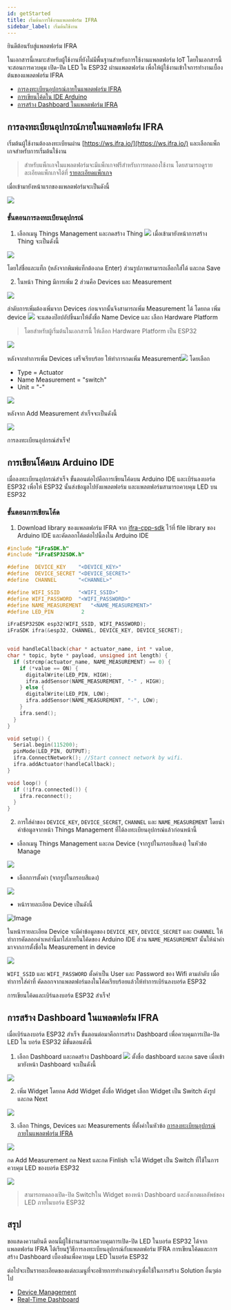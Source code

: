 ```yaml
---
id: getStarted
title: เริ่มต้นการใช้งานแพลตฟอร์ม IFRA 
sidebar_label: เริ่มต้นใช้งาน
---
```


ยินดีต้อนรับสู่แพลตฟอร์ม IFRA 


ในเอกสารนี้เหมาะสำหรับผู้ใช้งานที่ยังไม่มีพื้นฐานสำหรับการใช้งานแพลตฟอร์ม IoT โดยในเอกสารนี้จะสอนการควบคุม เปิด-ปิด LED ใน ESP32 ผ่านแพลตฟอร์ม เพื่อให้ผู้ใช้งานเข้าใจการทำงานเบื้องต้นของแพลตฟอร์ม IFRA 

* [การลงทะเบียนอุปกรณ์ภายในแพลตฟอร์ม IFRA](#การลงทะเบียนอุปกรณ์ภายในแพลตฟอร์ม-ifra)
* [การเขียนโค้ดใน IDE Arduino](#การเขียนโค้ดบน-arduino-ide)
* [การสร้าง Dashboard ในแพลตฟอร์ม IFRA](#การสร้าง-dashboard-ในแพลตฟอร์ม-ifra)


## การลงทะเบียนอุปกรณ์ภายในแพลตฟอร์ม IFRA   

เริ่มต้นผู้ใช้งานต้องลงทะเบียนผ่าน [https://ws.ifra.io/](https://ws.ifra.io/) และเลือกแพ็กเกจสำหรับการเริ่มต้นใช้งาน 
> สำหรับแพ็กเกจในแพลตฟอร์มจะมีแพ็กเกจฟรีสำหรับการทดลองใช้งาน โดยสามารถดูรายละเอียดแพ็กเกจได้ที่    [รายละเอียดแพ็กเกจ](https://ws.ifra.io/plans)

เมื่อเข้ามายังหน้าแรกของแพลตฟอร์มจะเป็นดังนี้
<p class="frame">
<img src="/img/dashboard_home.png">
</p>


### ขั้นตอนการลงทะเบียนอุปกรณ์ 
1. เลือกเมนู Things Management และกดสร้าง Thing <img src="/img/thing.png" class="imp-in-p"> 
 เมื่อเข้ามายังหน้าการสร้าง Thing จะเป็นดังนี้ 
<p class="frame">
<img src="/img/thing_home.png">
</p>

โดยใส่ชื่อและแท็ก (หลังจากพิมพ์แท็กต้องกด Enter) ส่วนรูปภาพสามารถเลือกใส่ได้ และกด Save

2. ในหน้า Thing มีการเพิ่ม 2 ส่วนคือ Devices และ Measurement 
<p class="frame">
<img src="/img/thing_home_add.png">
</p>

ลำดับการเพิ่มต้องเพิ่มจาก Devices ก่อนจากนั้นจึงสามารถเพิ่ม Measurement ได้ โดยกด เพิ่ม device <img src="/img/add_device.png" class="imp-in-p">  จะแสดงป๊อปอัปขึ้นมาให้ตั้งชื่อ Name Device และ เลือก Hardware Platform 
> โดยสำหรับผู้เริ่มต้นในเอกสารนี้ ให้เลือก Hardware Platform เป็น ESP32 

<p class="frame">
<img src="/img/add_device_popup.png">
</p>

หลังจากทำการเพิ่ม Devices เสร็จเรียบร้อย ให้ทำการกดเพิ่ม Measurement<img src="/img/add_Measurement.png" class="imp-in-p">
โดยเลือก 
* Type = Actuator 
* Name Measurement = "switch" 
* Unit = "-" 

<p class="frame">
<img src="/img/add_Measurement_popup.png">
</p>


หลังจาก Add Measurement สำเร็จจะเป็นดังนี้

<p class="frame">
<img src="/img/thing_success.png">
</p>

การลงทะเบียนอุปกรณ์สำเร็จ!

## การเขียนโค้ดบน Arduino IDE

เมื่อลงทะเบียนอุปกรณ์สำเร็จ ขั้นตอนต่อไปคือการเขียนโค้ดบน Arduino IDE และเบิร์นลงบอร์ด ESP32 เพื่อให้ ESP32 นั้นส่งข้อมูลไปยังแพลตฟอร์ม และแพลตฟอร์มสามารถควบคุม LED บน ESP32 

### ขั้นตอนการเขียนโค้ด
1. Download library ของแพลตฟอร์ม IFRA จาก [ifra-cpp-sdk](https://github.com/ifraiot/ifra-cpp-sdk) ไว้ที่ file library ของ Arduino IDE และคัดลอกโค้ดต่อไปนี้ลงใน Arduino IDE

```c++
#include "iFraSDK.h"
#include "iFraESP32SDK.h"

#define  DEVICE_KEY    "<DEVICE_KEY>"
#define  DEVICE_SECRET "<DEVICE_SECRET>"
#define  CHANNEL       "<CHANNEL>"

#define WIFI_SSID      "<WIFI_SSID>"
#define WIFI_PASSWORD  "<WIFI_PASSWORD>"
#define NAME_MEASUREMENT   "<NAME_MEASUREMENT>"
#define LED_PIN         2

iFraESP32SDK esp32(WIFI_SSID, WIFI_PASSWORD);
iFraSDK ifra(&esp32, CHANNEL, DEVICE_KEY, DEVICE_SECRET);


void handleCallback(char * actuator_name, int * value,
char * topic, byte * payload, unsigned int length) {
  if (strcmp(actuator_name, NAME_MEASUREMENT) == 0) {
    if (*value == ON) {
      digitalWrite(LED_PIN, HIGH);
      ifra.addSensor(NAME_MEASUREMENT, "-" , HIGH);
    } else {
      digitalWrite(LED_PIN, LOW);
      ifra.addSensor(NAME_MEASUREMENT, "-", LOW);
    }
    ifra.send();
  }
}

void setup() {
  Serial.begin(115200);
  pinMode(LED_PIN, OUTPUT);
  ifra.ConnectNetwork(); //Start connect network by wifi.
  ifra.addActuator(handleCallback);
}

void loop() {
  if (!ifra.connected()) {
    ifra.reconnect();
  }
}
```

2. การใส่ค่าของ `DEVICE_KEY`, `DEVICE_SECRET`, `CHANNEL` และ `NAME_MEASUREMENT` โดยนำค่าข้อมูลจากหน้า Things Management ที่ได้ลงทะเบียนอุปกรณ์แล้วก่อนหน้านี้ 

* เลือกเมนู Things Management และกด Device (จากรูปในกรอบสีแดง) ในหัวข้อ Manage

<p class="frame">
<img src="/img/setting_thing_device.png">
</p>

* เลือกการตั้งค่า (จากรูปในกรอบสีแดง)

<p class="frame">
<img src="/img/add_device_success.png">
</p>

* หน้ารายละเอียด Device เป็นดังนี้

![Image](/img/detail_device.png)


ในหน้ารายละเอียด Device จะมีค่าข้อมูลของ `DEVICE_KEY`, `DEVICE_SECRET` และ `CHANNEL` ให้ทำการคัดลอกค่าเหล่านี้มาใส่ภายในโค้ดของ Arduino IDE ส่วน `NAME_MEASUREMENT` นั้นให้นำค่ามาจากการตั้งชื่อใน Measurement in device

<p class="frame">
<img src="/img/name_measu.png">
</p>

`WIFI_SSID` และ `WIFI_PASSWORD` ตั้งค่าเป็น User และ Password ของ Wifi ตามลำดับ เมื่อทำการใส่ค่าที่ คัดลอกจากแพลตฟอร์มลงในโค้ดเรียบร้อยแล้วให้ทำการเบิร์นลงบอร์ด ESP32

การเขียนโค้ดและเบิร์นลงบอร์ด ESP32 สำเร็จ!


## การสร้าง Dashboard ในแพลตฟอร์ม IFRA 

เมื่อเบิร์นลงบอร์ด ESP32 สำเร็จ ขั้นตอนต่อมาคือการสร้าง Dashboard เพื่อควบคุมการเปิด-ปิด LED ใน บอร์ด ESP32 มีขั้นตอนดังนี้

1. เลือก Dashboard และกดสร้าง Dashboard <img src="/img/bnt_add_dashnoard.png" class="imp-in-p"> ตั้งชื่อ dashboard และกด save เมื่อเข้ามายังหน้า Dashboard จะเป็นดังนี้

<p class="frame">
<img src="/img/dashboard_home_success.png">
</p>

2. เพิ่ม Widget โดยกด Add Widget ตั้งชื่อ Widget เลือก Widget เป็น Switch ดังรูป และกด Next

<p class="frame">
<img src="/img/setting_add_dashboard.png">
</p>

3. เลือก Things, Devices และ Measurements ที่ตั้งค่าในหัวข้อ [การลงทะเบียนอุปกรณ์ภายในแพลตฟอร์ม IFRA](#การลงทะเบียนอุปกรณ์ภายในแพลตฟอร์ม-ifra)

<p class="frame">
<img src="/img/add_widget.png">
</p>

กด Add Measurement กด Next และกด Finlish จะได้ Widget เป็น Switch ที่ใช้ในการควบคุม LED ของบอร์ด ESP32

<p class="frame">
<img src="/img/dashboard_sw.png">
</p>

> สามารถทดลองเปิด-ปิด Switchใน Widget ของหน้า Dashboard และสังเกตผลลัพธ์ของ LED ภายในบอร์ด ESP32

## สรุป
ขอแสดงความยินดี ตอนนี้ผู้ใช้งานสามารถควบคุมการเปิด-ปิด LED ในบอร์ด ESP32 ได้จากแพลตฟอร์ม IFRA
ได้เรียนรู้วิธีการลงทะเบียนอุปกรณ์กับแพลตฟอร์ม IFRA การเขียนโค้ดและการสร้าง Dashboard เบื้องต้นเพื่อควบคุม LED ในบอร์ด ESP32 

ต่อไปจะเป็นรายละเอียดของแต่ละเมนูที่จะอธิายการทำงานต่างๆเพื่อใช้ในการสร้าง Solution อื่นๆต่อไป
* [Device Management](/docs/Device_management/thing)
* [Real-Time Dashboard](/docs/Dashboard/chart_widget)






